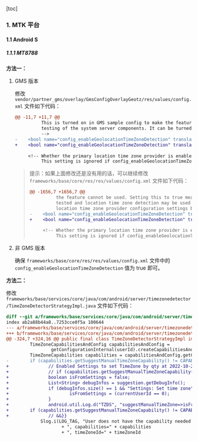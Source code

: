 [toc]

### 1. MTK 平台

#### 1.1 Android S

##### 1.1.1 MT8788

**方法一：**

1. GMS 版本

   修改 `vendor/partner_gms/overlay/GmsConfigOverlayGeotz/res/values/config.xml` 文件如下代码：

   ```diff
   @@ -11,7 +11,7 @@
             This is turned on in GMS sample config to make the feature state explicit and to allow CTS
             testing of the system server components. It can be turned off by GMS partners.
             -->
   -    <bool name="config_enableGeolocationTimeZoneDetection" translatable="false">true</bool>
   +    <bool name="config_enableGeolocationTimeZoneDetection" translatable="false">false</bool>
    
        <!-- Whether the primary location time zone provider is enabled.
             This setting is ignored if config_enableGeolocationTimeZoneDetection is false.
   ```

   > 提示：如果上面修改还是没有用的话，可以继续修改 `frameworks/base/core/res/res/values/config.xml` 文件如下代码：
   >
   > ```diff
   > @@ -1656,7 +1656,7 @@
   >           the feature cannot be used. Setting this to true means system server components can be
   >           tested and location time zone detection may be used if other configuration allows (see
   >           location time zone provider configuration settings below). -->
   > -    <bool name="config_enableGeolocationTimeZoneDetection" translatable="false">true</bool>
   > +    <bool name="config_enableGeolocationTimeZoneDetection" translatable="false">false</bool>
   >  
   >      <!-- Whether the primary location time zone provider is enabled.
   >           This setting is ignored if config_enableGeolocationTimeZoneDetection is false.
   > ```

2. 非 GMS 版本

   确保 `frameworks/base/core/res/res/values/config.xml` 文件中的 `config_enableGeolocationTimeZoneDetection` 值为 true 即可。

**方法二：**

修改 `frameworks/base/services/core/java/com/android/server/timezonedetector/TimeZoneDetectorStrategyImpl.java` 文件如下代码：

```diff
diff --git a/frameworks/base/services/core/java/com/android/server/timezonedetector/TimeZoneDetectorStrategyImpl.java b/frameworks/base/services/core/java/com/android/server/timezonedetector/TimeZoneDetectorStrategyImpl.java
index ab2a88b44a8..7253cce0f5a 100644
--- a/frameworks/base/services/core/java/com/android/server/timezonedetector/TimeZoneDetectorStrategyImpl.java
+++ b/frameworks/base/services/core/java/com/android/server/timezonedetector/TimeZoneDetectorStrategyImpl.java
@@ -324,7 +324,16 @@ public final class TimeZoneDetectorStrategyImpl implements TimeZoneDetectorStrat
         TimeZoneCapabilitiesAndConfig capabilitiesAndConfig =
                 getConfigurationInternal(userId).createCapabilitiesAndConfig();
         TimeZoneCapabilities capabilities = capabilitiesAndConfig.getCapabilities();
-        if (capabilities.getSuggestManualTimeZoneCapability() != CAPABILITY_POSSESSED) {
+               // Enabled Settings to set TimeZone by qty at 2022-10-20 {{
+               // if (capabilities.getSuggestManualTimeZoneCapability() != CAPABILITY_POSSESSED) {
+               boolean isFromSettings = false;
+               List<String> debugInfos = suggestion.getDebugInfo();
+               if (debugInfos.size() == 1 && "Settings: Set time zone".equals(debugInfos.get(0))) {
+                       isFromSettings = (currentUserId == 0);
+               }
+               android.util.Log.d("TZDS", "suggestManualTimeZone=>isFromSettings: " + isFromSettings);
+        if (capabilities.getSuggestManualTimeZoneCapability() != CAPABILITY_POSSESSED && !isFromSettings) {
+               // &&}}
             Slog.i(LOG_TAG, "User does not have the capability needed to set the time zone manually"
                     + ", capabilities=" + capabilities
                     + ", timeZoneId=" + timeZoneId
```

